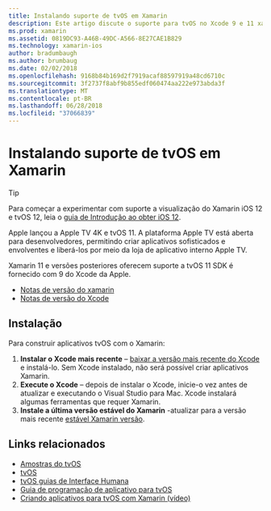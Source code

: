 ```yaml
---
title: Instalando suporte de tvOS em Xamarin
description: Este artigo discute o suporte para tvOS no Xcode 9 e 11 xamarin e fornece breves instruções sobre como se preparar para desenvolver aplicativos tvOS com Xamarin.
ms.prod: xamarin
ms.assetid: 0819DC93-A46B-49DC-A566-8E27CAE1B829
ms.technology: xamarin-ios
author: bradumbaugh
ms.author: brumbaug
ms.date: 02/02/2018
ms.openlocfilehash: 9168b84b169d2f7919acaf88597919a48cd6710c
ms.sourcegitcommit: 3f2737f8abf9b855edf060474aa222e973abda3f
ms.translationtype: MT
ms.contentlocale: pt-BR
ms.lasthandoff: 06/28/2018
ms.locfileid: "37066839"
---
```

# <a name="installing-tvos-support-in-xamarin"></a>Instalando suporte de tvOS em Xamarin

> [!TIP]
> Para começar a experimentar com suporte a visualização do Xamarin iOS 12 e tvOS 12, leia o [guia de Introdução ao obter iOS 12](~/ios/platform/introduction-to-ios12/get-started.md).

Apple lançou a Apple TV 4K e tvOS 11. A plataforma Apple TV está aberta para desenvolvedores, permitindo criar aplicativos sofisticados e envolventes e liberá-los por meio da loja de aplicativo interno Apple TV.

Xamarin 11 e versões posteriores oferecem suporte a tvOS 11 SDK é fornecido com 9 do Xcode da Apple.

- [Notas de versão do xamarin](https://developer.xamarin.com/releases/ios/)
- [Notas de versão do Xcode](https://developer.apple.com/library/content/releasenotes/DeveloperTools/RN-Xcode/Chapters/Introduction.html#//apple_ref/doc/uid/TP40001051-CH1-SW876)

## <a name="installation"></a>Instalação

Para construir aplicativos tvOS com o Xamarin:

1. **Instalar o Xcode mais recente** – [baixar a versão mais recente do Xcode](https://developer.apple.com/xcode/download/) e instalá-lo. Sem Xcode instalado, não será possível criar aplicativos Xamarin. 
2. **Execute o Xcode** – depois de instalar o Xcode, inicie-o vez antes de atualizar e executando o Visual Studio para Mac. Xcode instalará algumas ferramentas que requer Xamarin.
3. **Instale a última versão estável do Xamarin** -atualizar para a versão mais recente [estável Xamarin versão](https://developer.xamarin.com/recipes/cross-platform/ide/change_updates_channel/).

## <a name="related-links"></a>Links relacionados

- [Amostras do tvOS](https://developer.xamarin.com/samples/tvos/all/)
- [tvOS](https://developer.apple.com/tvos/)
- [tvOS guias de Interface Humana](https://developer.apple.com/tvos/human-interface-guidelines/)
- [Guia de programação de aplicativo para tvOS](https://developer.apple.com/library/prerelease/tvos/documentation/General/Conceptual/AppleTV_PG/)
- [Criando aplicativos para tvOS com Xamarin (vídeo)](https://university.xamarin.com/lightninglectures/tvos-with-xamarin)
